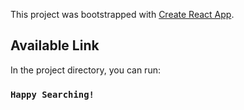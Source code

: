 This project was bootstrapped with [Create React App](https://github.com/facebook/create-react-app).

## Available Link

In the project directory, you can run:

### `Happy Searching!`
